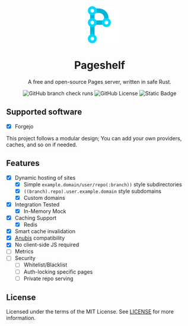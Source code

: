 <div align="center">

<img src="./branding/pageshelf_logo.webp" width="100" alt="Logo"/>

# Pageshelf

A free and open-source Pages server, written in safe Rust.

![GitHub branch check runs](https://img.shields.io/github/check-runs/mrrpnya/pageshelf/main)
![GitHub License](https://img.shields.io/github/license/mrrpnya/pageshelf)
![Static Badge](https://img.shields.io/badge/unsafe-forbidden-success)

</div>

## Supported software

- [x] Forgejo

This project follows a modular design; You can add your own providers, caches, and so on if needed.

## Features

- [x] Dynamic hosting of sites
  - [x] Simple `example.domain/user/repo(:branch))` style subdirectories
  - [x] `((branch).repo).user.example.domain` style subdomains
  - [x] Custom domains
- [x] Integration Tested
  - [x] In-Memory Mock
- [x] Caching Support
  - [x] Redis
- [x] Smart cache invalidation
- [x] [Anubis](https://github.com/TecharoHQ/anubis) compatibility
- [x] No client-side JS required
- [ ] Metrics
- [ ] Security
  - [ ] Whitelist/Blacklist
  - [ ] Auth-locking specific pages
  - [ ] Private repo serving

## License

Licensed under the terms of the MIT License. See [LICENSE](./LICENSE) for more information.
